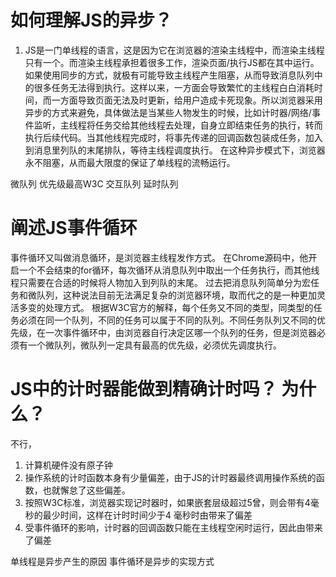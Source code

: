 # 如何理解JS的异步？

1. JS是一门单线程的语言，这是因为它在浏览器的渲染主线程中，而渲染主线程只有一个。而渲染主线程承担着很多工作，渲染页面/执行JS都在其中运行。
 如果使用同步的方式，就极有可能导致主线程产生阻塞，从而导致消息队列中的很多任务无法得到执行。这样以来，一方面会导致繁忙的主线程白白消耗时间，而一方面导致页面无法及时更新，给用户造成卡死现象。所以浏览器采用异步的方式来避免，具体做法是当某些人物发生的时候，比如计时器/网络/事 件监听，主线程将任务交给其他线程去处理，自身立即结束任务的执行，转而执行后续代码。当其他线程完成时，将事先传递的回调函数包装成任务，加入到消息里列队的末尾排队，等待主线程调度执行。
 在这种异步模式下，浏览器永不阻塞，从而最大限度的保证了单线程的流畅运行。


微队列 优先级最高W3C
交互队列 
延时队列


 # 阐述JS事件循环

 事件循环又叫做消息循环，是浏览器主线程发作方式。
 在Chrome源码中，他开启一个不会结束的for循环，每次循环从消息队列中取出一个任务执行，而其他线程只需要在合适的时候将人物加入到列队的末尾。
 过去把消息队列简单分为宏任务和微队列，这种说法目前无法满足复杂的浏览器环境，取而代之的是一种更加灵活多变的处理方式。
 根据W3C官方的解释，每个任务又不同的类型，同类型的任务必须在同一个队列，不同的任务可以属于不同的队列。不同任务队列又不同的优先级，在一次事件循环中，由浏览器自行决定区哪一个队列的任务，但是浏览器必须有一个微队列，微队列一定具有最高的优先级，必须优先调度执行。




 # JS中的计时器能做到精确计时吗？ 为什么？

 不行，

 1. 计算机硬件没有原子钟
 2. 操作系统的计时函数本身有少量偏差，由于JS的计时器最终调用操作系统的函数，也就懈怠了这些偏差。
 3. 按照W3C标准，浏览器实现记时器时，如果嵌套层级超过5曾，则会带有4毫秒的最少时间，这样在计时时间少于4 毫秒时由带来了偏差
 4. 受事件循环的影响，计时器的回调函数只能在主线程空闲时运行，因此由带来了偏差



单线程是异步产生的原因 
事件循环是异步的实现方式